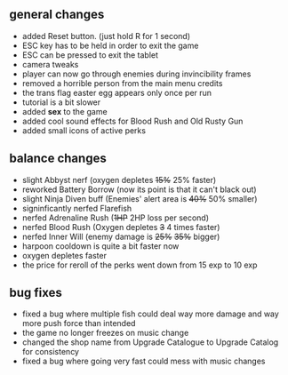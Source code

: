 ## general changes

- added Reset button. (just hold R for 1 second)
- ESC key has to be held in order to exit the game
- ESC can be pressed to exit the tablet
- camera tweaks
- player can now go through enemies during invincibility frames
- removed a horrible person from the main menu credits
- the trans flag easter egg appears only once per run
- tutorial is a bit slower
- added **sex** to the game
- added cool sound effects for Blood Rush and Old Rusty Gun
- added small icons of active perks

## balance changes

- slight Abbyst nerf (oxygen depletes ~~15%~~ 25% faster)
- reworked Battery Borrow (now its point is that it can't black out)
- slight Ninja Diven buff (Enemies' alert area is ~~40%~~ 50% smaller)
- signinficantly nerfed Flarefish
- nerfed Adrenaline Rush (~~1HP~~ 2HP loss per second)
- nerfed Blood Rush (Oxygen depletes ~~3~~ 4 times faster)
- nerfed Inner Will (enemy damage is ~~25%~~ ~~35%~~ bigger)
- harpoon cooldown is quite a bit faster now
- oxygen depletes faster
- the price for reroll of the perks went down from 15 exp to 10 exp

## bug fixes

- fixed a bug where multiple fish could deal way more damage and way more push force than intended
- the game no longer freezes on music change
- changed the shop name from Upgrade Catalogue to Upgrade Catalog for consistency
- fixed a bug where going very fast could mess with music changes